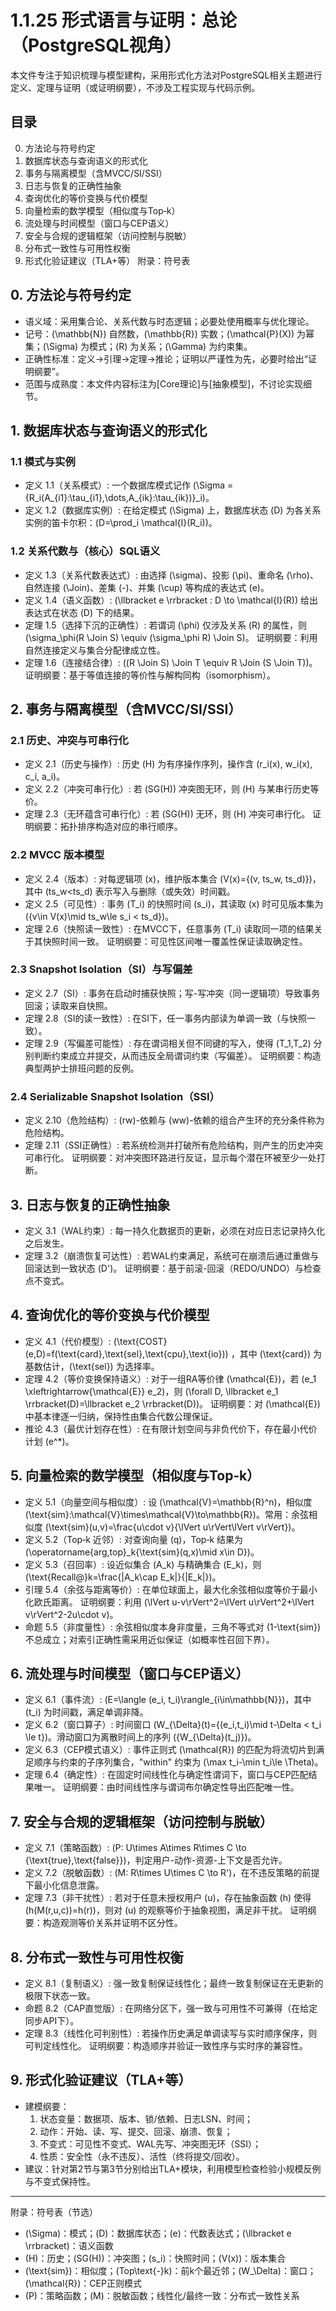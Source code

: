 # 1.1.25 形式语言与证明：总论（PostgreSQL视角）

本文件专注于知识梳理与模型建构，采用形式化方法对PostgreSQL相关主题进行定义、定理与证明（或证明纲要），不涉及工程实现与代码示例。

## 目录

0. 方法论与符号约定
1. 数据库状态与查询语义的形式化
2. 事务与隔离模型（含MVCC/SI/SSI）
3. 日志与恢复的正确性抽象
4. 查询优化的等价变换与代价模型
5. 向量检索的数学模型（相似度与Top‑k）
6. 流处理与时间模型（窗口与CEP语义）
7. 安全与合规的逻辑框架（访问控制与脱敏）
8. 分布式一致性与可用性权衡
9. 形式化验证建议（TLA+等）
附录：符号表

## 0. 方法论与符号约定

- 语义域：采用集合论、关系代数与时态逻辑；必要处使用概率与优化理论。
- 记号：\(\mathbb{N}\) 自然数，\(\mathbb{R}\) 实数；\(\mathcal{P}(X)\) 为幂集；\(\Sigma\) 为模式；\(R\) 为关系；\(\Gamma\) 为约束集。
- 正确性标准：定义→引理→定理→推论；证明以严谨性为先，必要时给出“证明纲要”。
- 范围与成熟度：本文件内容标注为[Core理论]与[抽象模型]，不讨论实现细节。

## 1. 数据库状态与查询语义的形式化

### 1.1 模式与实例

- 定义 1.1（关系模式）: 一个数据库模式记作 \(\Sigma = \{R_i(A_{i1}:\tau_{i1},\dots,A_{ik}:\tau_{ik})\}_i\)。
- 定义 1.2（数据库实例）: 在给定模式 \(\Sigma\) 上，数据库状态 \(D\) 为各关系实例的笛卡尔积：\(D=\prod_i \mathcal{I}(R_i)\)。

### 1.2 关系代数与（核心）SQL语义

- 定义 1.3（关系代数表达式）: 由选择 \(\sigma\)、投影 \(\pi\)、重命名 \(\rho\)、自然连接 \(\Join\)、差集 \(-\)、并集 \(\cup\) 等构成的表达式 \(e\)。
- 定义 1.4（语义函数）: \(\llbracket e \rrbracket : D \to \mathcal{I}(R)\) 给出表达式在状态 \(D\) 下的结果。
- 定理 1.5（选择下沉的正确性）: 若谓词 \(\phi\) 仅涉及关系 \(R\) 的属性，则 \(\sigma_\phi(R \Join S) \equiv (\sigma_\phi R) \Join S\)。
  证明纲要：利用自然连接定义与集合分配律成立性。
- 定理 1.6（连接结合律）: \((R \Join S) \Join T \equiv R \Join (S \Join T)\)。
  证明纲要：基于等值连接的等价性与解构同构（isomorphism）。

## 2. 事务与隔离模型（含MVCC/SI/SSI）

### 2.1 历史、冲突与可串行化

- 定义 2.1（历史与操作）: 历史 \(H\) 为有序操作序列，操作含 \(r_i(x), w_i(x), c_i, a_i\)。
- 定义 2.2（冲突可串行化）: 若 \(SG(H)\) 冲突图无环，则 \(H\) 与某串行历史等价。
- 定理 2.3（无环蕴含可串行化）: 若 \(SG(H)\) 无环，则 \(H\) 冲突可串行化。
  证明纲要：拓扑排序构造对应的串行顺序。

### 2.2 MVCC 版本模型

- 定义 2.4（版本）: 对每逻辑项 \(x\)，维护版本集合 \(V(x)=\{(v, ts_w, ts_d)\}\)，其中 \(ts_w<ts_d\) 表示写入与删除（或失效）时间戳。
- 定义 2.5（可见性）: 事务 \(T_i\) 的快照时间 \(s_i\)，其读取 \(x\) 时可见版本集为 \(\{v\in V(x)\mid ts_w\le s_i < ts_d\}\)。
- 定理 2.6（快照读一致性）: 在MVCC下，任意事务 \(T_i\) 读取同一项的结果关于其快照时间一致。
  证明纲要：可见性区间唯一覆盖性保证读取确定性。

### 2.3 Snapshot Isolation（SI）与写偏差

- 定义 2.7（SI）: 事务在启动时捕获快照；写-写冲突（同一逻辑项）导致事务回滚；读取来自快照。
- 定理 2.8（SI的读一致性）: 在SI下，任一事务内部读为单调一致（与快照一致）。
- 定理 2.9（写偏差可能性）: 存在谓词相关但不同键的写入，使得 \(T_1,T_2\) 分别判断约束成立并提交，从而违反全局谓词约束（写偏差）。
  证明纲要：构造典型两护士排班问题的反例。

### 2.4 Serializable Snapshot Isolation（SSI）

- 定义 2.10（危险结构）: \(rw\)-依赖与 \(ww\)-依赖的组合产生环的充分条件称为危险结构。
- 定理 2.11（SSI正确性）: 若系统检测并打破所有危险结构，则产生的历史冲突可串行化。
  证明纲要：对冲突图环路进行反证，显示每个潜在环被至少一处打断。

## 3. 日志与恢复的正确性抽象

- 定义 3.1（WAL约束）: 每一持久化数据页的更新，必须在对应日志记录持久化之后发生。
- 定理 3.2（崩溃恢复可达性）: 若WAL约束满足，系统可在崩溃后通过重做与回滚达到一致状态 \(D'\)。
  证明纲要：基于前滚-回滚（REDO/UNDO）与检查点不变式。

## 4. 查询优化的等价变换与代价模型

- 定义 4.1（代价模型）: \(\text{COST}(e,D)=f(\text{card},\text{sel},\text{cpu},\text{io})\) ，其中 \(\text{card}\) 为基数估计，\(\text{sel}\) 为选择率。
- 定理 4.2（等价变换保持语义）: 对于一组RA等价律 \(\mathcal{E}\)，若 \(e_1 \xleftrightarrow{\mathcal{E}} e_2\)，则 \(\forall D, \llbracket e_1 \rrbracket(D)=\llbracket e_2 \rrbracket(D)\)。
  证明纲要：对 \(\mathcal{E}\) 中基本律逐一归纳，保持性由集合代数公理保证。
- 推论 4.3（最优计划存在性）: 在有限计划空间与非负代价下，存在最小代价计划 \(e^*\)。

## 5. 向量检索的数学模型（相似度与Top‑k）

- 定义 5.1（向量空间与相似度）: 设 \(\mathcal{V}=\mathbb{R}^n\)，相似度 \(\text{sim}:\mathcal{V}\times\mathcal{V}\to\mathbb{R}\)。常用：余弦相似度 \(\text{sim}(u,v)=\frac{u\cdot v}{\lVert u\rVert\lVert v\rVert}\)。
- 定义 5.2（Top‑k 近邻）: 对查询向量 \(q\)，Top‑k 结果为 \(\operatorname{arg\,top}_k\{\text{sim}(q,x)\mid x\in D\}\)。
- 定义 5.3（召回率）: 设近似集合 \(A_k\) 与精确集合 \(E_k\)，则 \(\text{Recall@}k=\frac{|A_k\cap E_k|}{|E_k|}\)。
- 引理 5.4（余弦与距离等价）: 在单位球面上，最大化余弦相似度等价于最小化欧氏距离。
  证明纲要：利用 \(\lVert u-v\rVert^2=\lVert u\rVert^2+\lVert v\rVert^2-2u\cdot v\)。
- 命题 5.5（非度量性）: 余弦相似度本身非度量，三角不等式对 \(1-\text{sim}\) 不总成立；对索引正确性需采用近似保证（如概率性召回下界）。

## 6. 流处理与时间模型（窗口与CEP语义）

- 定义 6.1（事件流）: \(E=\langle (e_i, t_i)\rangle_{i\in\mathbb{N}}\)，其中 \(t_i\) 为时间戳，满足单调非降。
- 定义 6.2（窗口算子）: 时间窗口 \(W_{\Delta}(t)=\{(e_i,t_i)\mid t-\Delta < t_i \le t\}\)。滑动窗口为离散时间上的序列 \(\{W_{\Delta}(t_j)\}\)。
- 定义 6.3（CEP模式语义）: 事件正则式 \(\mathcal{R}\) 的匹配为将流切片到满足顺序与约束的子序列集合，"within" 约束为 \(\max t_i-\min t_i\le \Theta\)。
- 定理 6.4（确定性）: 在固定时间线性化与确定性谓词下，窗口与CEP匹配结果唯一。
  证明纲要：由时间线性序与谓词布尔确定性导出匹配唯一性。

## 7. 安全与合规的逻辑框架（访问控制与脱敏）

- 定义 7.1（策略函数）: \(P: U\times A\times R\times C \to \{\text{true},\text{false}\}\)，判定用户-动作-资源-上下文是否允许。
- 定义 7.2（脱敏函数）: \(M: R\times U\times C \to R'\)，在不违反策略的前提下最小化信息泄露。
- 定理 7.3（非干扰性）: 若对于任意未授权用户 \(u\)，存在抽象函数 \(h\) 使得 \(h(M(r,u,c))=h(r)\)，则对 \(u\) 的观察等价于抽象视图，满足非干扰。
  证明纲要：构造观测等价关系并证明不区分性。

## 8. 分布式一致性与可用性权衡

- 定义 8.1（复制语义）: 强一致复制保证线性化；最终一致复制保证在无更新的极限下状态一致。
- 命题 8.2（CAP直觉版）: 在网络分区下，强一致与可用性不可兼得（在给定同步API下）。
- 定理 8.3（线性化可判别性）: 若操作历史满足单调读写与实时顺序保序，则可判定线性化。
  证明纲要：构造顺序并验证一致性序与实时序的兼容性。

## 9. 形式化验证建议（TLA+等）

- 建模纲要：
  1) 状态变量：数据项、版本、锁/依赖、日志LSN、时间；
  2) 动作：开始、读、写、提交、回滚、崩溃、恢复；
  3) 不变式：可见性不变式、WAL先写、冲突图无环（SSI）；
  4) 性质：安全性（永不违反）、活性（终将提交/回收）。
- 建议：针对第2节与第3节分别给出TLA+模块，利用模型检查检验小规模反例与不变式保持性。

---

附录：符号表（节选）

- \(\Sigma\)：模式；\(D\)：数据库状态；\(e\)：代数表达式；\(\llbracket e \rrbracket\)：语义函数
- \(H\)：历史；\(SG(H)\)：冲突图；\(s_i\)：快照时间；\(V(x)\)：版本集合
- \(\text{sim}\)：相似度；\(Top\text{-}k\)：前k个最近邻；\(W_\Delta\)：窗口；\(\mathcal{R}\)：CEP正则模式
- \(P\)：策略函数；\(M\)：脱敏函数；线性化/最终一致：分布式一致性关系
